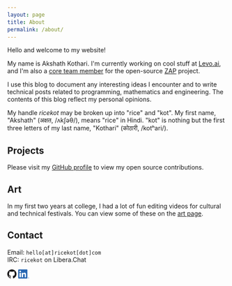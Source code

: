 ```yaml
---
layout: page
title: About
permalink: /about/
---
```


Hello and welcome to my website!

My name is Akshath Kothari.
I'm currently working on cool stuff at [Levo.ai](https://levo.ai), and I'm also a [core team member](https://www.zaproxy.org/docs/team/ricekot/) for the open-source [ZAP](https://zaproxy.org) project.

I use this blog to document any interesting ideas I encounter and to write technical posts related to programming, mathematics and engineering. The contents of this blog reflect my personal opinions.

My handle *ricekot* may be broken up into "rice" and "kot".
My first name, "Akshath" (अक्षत, /ʌkʃəθ/), means "rice" in Hindi.
"kot" is nothing but the first three letters of my last name, "Kothari" (कोठारी, /kotʰari/).

## Projects

Please visit my [GitHub profile](https://github.com/ricekot/) to view my open source contributions.

## Art

In my first two years at college, I had a lot of fun editing videos for cultural and technical festivals. You can view some of these on the [art page](/art/).

## Contact

Email: `hello[at]ricekot[dot]com`  
IRC: `ricekot` on Libera.Chat

<a href="https://github.com/ricekot"><img src="/assets/images/GitHub-Mark-32px.png" height=21px /></a>
<a href="https://www.linkedin.com/in/ricekot/"><img src="/assets/images/LI-In-Bug.png" height=21px /></a>